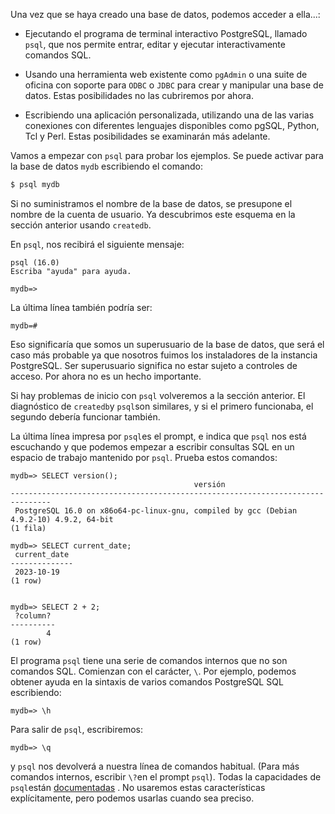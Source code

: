 Una vez que se haya creado una base de datos, podemos acceder a ella...:

- Ejecutando el programa de terminal interactivo PostgreSQL, llamado `psql`, que nos permite entrar, editar y ejecutar interactivamente comandos SQL.

- Usando una herramienta web existente como `pgAdmin` o una suite de oficina con soporte para `ODBC` o `JDBC`  para crear y manipular una base de datos. Estas posibilidades no las cubriremos por ahora.
  
- Escribiendo una aplicación personalizada, utilizando una de las varias conexiones con diferentes lenguajes disponibles como pgSQL, Python, Tcl y Perl. Estas posibilidades se examinarán más adelante.

Vamos a empezar con `psql` para probar los ejemplos. Se puede activar para la base de datos `mydb` escribiendo el comando:

```bash
$ psql mydb
```

Si no suministramos el nombre de la base de datos, se presupone el nombre de la cuenta de usuario. Ya descubrimos este esquema en la sección anterior usando `createdb`.

En `psql`, nos recibirá el siguiente mensaje:
```postgresql
psql (16.0)
Escriba "ayuda" para ayuda.

mydb=>
```
La última línea también podría ser:
```postgresql
mydb=#
```
Eso significaría que somos un superusuario de la base de datos, que será el caso más probable ya que nosotros fuimos los instaladores de la instancia PostgreSQL. Ser superusuario significa no estar sujeto a controles de acceso. Por ahora no es un hecho importante.

Si hay problemas de inicio con `psql` volveremos a la sección anterior. El diagnóstico de `createdb`y `psql`son similares, y si el primero funcionaba, el segundo debería funcionar también.

La última línea impresa por `psql`es el prompt, e indica que `psql` nos está escuchando y que podemos empezar a escribir consultas SQL en un espacio de trabajo mantenido por `psql`. Prueba estos comandos:
```postgresql
mydb=> SELECT version();
                                         versión
-------------------------------------------------------------------------------
 PostgreSQL 16.0 on x86o64-pc-linux-gnu, compiled by gcc (Debian 4.9.2-10) 4.9.2, 64-bit
(1 fila) 

mydb=> SELECT current_date;
 current_date
--------------
 2023-10-19
(1 row)


mydb=> SELECT 2 + 2;
 ?column?
----------
        4
(1 row)
```

El programa  `psql` tiene una serie de comandos internos que no son comandos SQL. Comienzan con el carácter, `\`. Por ejemplo, podemos obtener ayuda en la sintaxis de varios comandos PostgreSQL SQL escribiendo:

```postgresql
mydb=> \h
```

Para salir de `psql`, escribiremos:

```postgresql
mydb=> \q
```

y `psql` nos devolverá a nuestra línea de comandos habitual. (Para más comandos internos, escribir `\?`en el prompt `psql`). Todas la capacidades de `psql`están [documentadas](https://www.postgresql.org/docs/current/app-psql.html "psql") . No usaremos estas características explícitamente, pero podemos usarlas cuando sea preciso.